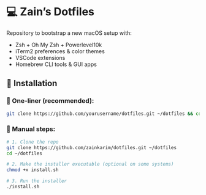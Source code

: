 # 💻 Zain’s Dotfiles

Repository to bootstrap a new macOS setup with:
- Zsh + Oh My Zsh + Powerlevel10k
- iTerm2 preferences & color themes
- VSCode extensions
- Homebrew CLI tools & GUI apps

## 🚀 Installation

### 🧪 One-liner (recommended):

```bash
git clone https://github.com/yourusername/dotfiles.git ~/dotfiles && cd ~/dotfiles && chmod +x install.sh && ./install.sh
```

### 🧭 Manual steps:

```bash
# 1. Clone the repo
git clone https://github.com/zainkarim/dotfiles.git ~/dotfiles
cd ~/dotfiles

# 2. Make the installer executable (optional on some systems)
chmod +x install.sh

# 3. Run the installer
./install.sh
```
